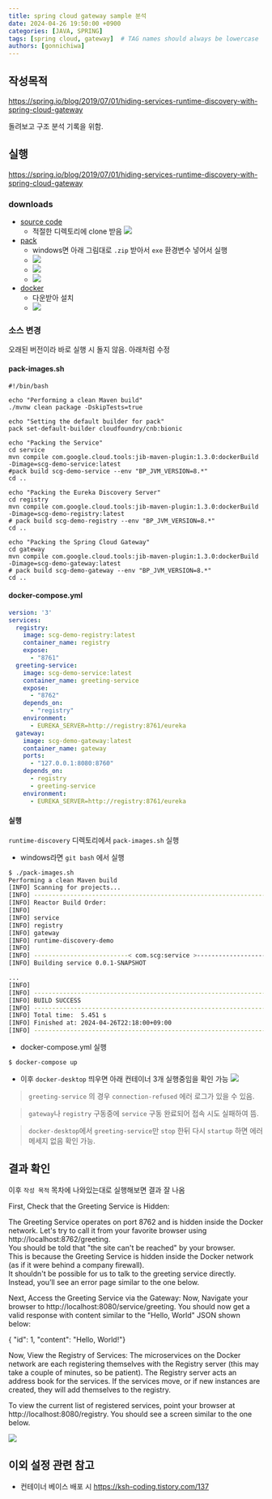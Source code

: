 ```yaml
---
title: spring cloud gateway sample 분석
date: 2024-04-26 19:50:00 +0900
categories: [JAVA, SPRING]
tags: [spring cloud, gateway]  # TAG names should always be lowercase
authors: [gonnichiwa]
---
```


## 작성목적

https://spring.io/blog/2019/07/01/hiding-services-runtime-discovery-with-spring-cloud-gateway  

돌려보고 구조 분석 기록을 위함.


## 실행

https://spring.io/blog/2019/07/01/hiding-services-runtime-discovery-with-spring-cloud-gateway


### downloads

+ [source code](https://github.com/benwilcock/spring-cloud-gateway-demo)
  - 적절한 디렉토리에 clone 받음
  ![](https://blog.kakaocdn.net/dn/6lw8w/btsGZUDDPi2/vellvmnJw7e1PlxVIeQnIk/img.png)
+ [pack](https://buildpacks.io/docs/for-platform-operators/how-to/integrate-ci/pack/)
  - windows면 아래 그림대로 `.zip` 받아서 `exe` 환경변수 넣어서 실행
  - ![](https://blog.kakaocdn.net/dn/bwhDs8/btsGY5eX8iu/YPpPKfkKNFimoAdy6ToFP1/img.png)
  - ![](https://blog.kakaocdn.net/dn/7LvEm/btsGY41lZ1Q/k8dX9dZ2CjLYWuXbGKIwT1/img.png)
  - ![](https://blog.kakaocdn.net/dn/9RHCV/btsG0cKS2lP/W8R7INNGIVGjeBZsbuUrj1/img.png)
+ [docker](https://www.docker.com/products/docker-desktop/)
  - 다운받아 설치
  - ![](https://blog.kakaocdn.net/dn/cpPtnu/btsGZvxtyx8/zm87xYwhDFTllk4wKJLV2K/img.png)

### 소스 변경

오래된 버전이라 바로 실행 시 돌지 않음.
아래처럼 수정

#### pack-images.sh
```shell
#!/bin/bash

echo "Performing a clean Maven build"
./mvnw clean package -DskipTests=true

echo "Setting the default builder for pack"
pack set-default-builder cloudfoundry/cnb:bionic

echo "Packing the Service"
cd service
mvn compile com.google.cloud.tools:jib-maven-plugin:1.3.0:dockerBuild -Dimage=scg-demo-service:latest
#pack build scg-demo-service --env "BP_JVM_VERSION=8.*"
cd ..

echo "Packing the Eureka Discovery Server"
cd registry
mvn compile com.google.cloud.tools:jib-maven-plugin:1.3.0:dockerBuild -Dimage=scg-demo-registry:latest
# pack build scg-demo-registry --env "BP_JVM_VERSION=8.*"
cd ..

echo "Packing the Spring Cloud Gateway"
cd gateway
mvn compile com.google.cloud.tools:jib-maven-plugin:1.3.0:dockerBuild -Dimage=scg-demo-gateway:latest
# pack build scg-demo-gateway --env "BP_JVM_VERSION=8.*"
cd ..
```

#### docker-compose.yml
```yml
version: '3'
services:
  registry:
    image: scg-demo-registry:latest
    container_name: registry
    expose: 
      - "8761"
  greeting-service:
    image: scg-demo-service:latest
    container_name: greeting-service
    expose: 
      - "8762"
    depends_on: 
      - "registry"
    environment:
      - EUREKA_SERVER=http://registry:8761/eureka
  gateway:
    image: scg-demo-gateway:latest
    container_name: gateway
    ports:
      - "127.0.0.1:8080:8760"
    depends_on: 
      - registry
      - greeting-service
    environment:
      - EUREKA_SERVER=http://registry:8761/eureka
```

#### 실행

`runtime-discovery` 디렉토리에서 `pack-images.sh` 실행

- windows라면 `git bash` 에서 실행

```sh
$ ./pack-images.sh
Performing a clean Maven build
[INFO] Scanning for projects...
[INFO] ------------------------------------------------------------------------
[INFO] Reactor Build Order:
[INFO]
[INFO] service                                                            [jar]
[INFO] registry                                                           [jar]
[INFO] gateway                                                            [jar]
[INFO] runtime-discovery-demo                                             [pom]
[INFO]
[INFO] --------------------------< com.scg:service >---------------------------
[INFO] Building service 0.0.1-SNAPSHOT                                    [1/4]

...
[INFO]
[INFO] ------------------------------------------------------------------------
[INFO] BUILD SUCCESS
[INFO] ------------------------------------------------------------------------
[INFO] Total time:  5.451 s
[INFO] Finished at: 2024-04-26T22:18:00+09:00
[INFO] ------------------------------------------------------------------------
```

- docker-compose.yml 실행

```sh
$ docker-compose up
```

- 이후 `docker-desktop` 띄우면 아래 컨테이너 3개 실행중임을 확인 가능
![](https://blog.kakaocdn.net/dn/lPUU9/btsGZYsxfyk/GSo1NbJFFKrgZt0DGDIVa1/img.png)

> `greeting-service` 의 경우 `connection-refused` 에러 로그가 있을 수 있음.

> `gateway`나 `registry` 구동중에 `service` 구동 완료되어 접속 시도 실패하여 뜸.

> `docker-desktop`에서 `greeting-service`만 `stop` 한뒤 다시 `startup` 하면 에러 메세지 없음 확인 가능.


## 결과 확인

이후 `작성 목적` 목차에 나와있는대로 실행해보면 결과 잘 나옴

First, Check that the Greeting Service is Hidden:  

The Greeting Service operates on port 8762 and is hidden inside the Docker network. Let's try to call it from your favorite browser using http://localhost:8762/greeting.  
You should be told that "the site can't be reached" by your browser.  
This is because the Greeting Service is hidden inside the Docker network (as if it were behind a company firewall).  
It shouldn't be possible for us to talk to the greeting service directly.  Instead, you’ll see an error page similar to the one below.

Next, Access the Greeting Service via the Gateway:
Now, Navigate your browser to http://localhost:8080/service/greeting. You should now get a valid response with content similar to the "Hello, World" JSON shown below:

{ "id": 1, "content": "Hello, World!"}

Now, View the Registry of Services:
The microservices on the Docker network are each registering themselves with the Registry server (this may take a couple of minutes, so be patient). The Registry server acts an address book for the services. If the services move, or if new instances are created, they will add themselves to the registry.

To view the current list of registered services, point your browser at http://localhost:8080/registry. You should see a screen similar to the one below.

![](https://blog.kakaocdn.net/dn/dbLOFg/btsGXRPzoud/XVo8JYDKUcnaScLK3Obxa0/img.png)


## 이외 설정 관련 참고

- 컨테이너 베이스 배포 시 
https://ksh-coding.tistory.com/137